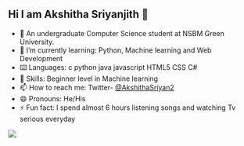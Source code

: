   ## Hi I am Akshitha Sriyanjith 👋



- 🏫 An undergraduate Computer Science student at NSBM Green University.
- 🌱 I’m currently learning: Python, Machine learning and Web Development 
- ⌨️ Languages: c python java javascript HTML5 CSS C#
- 🤖 Skills: Beginner level in  Machine learning
- 📫 How to reach me: Twitter- <a href="https://twitter.com/AkshithaSriyan2">@AkshithaSriyan2 </a>
- 😄 Pronouns: He/His
- ⚡ Fun fact: I spend almost 6 hours listening songs and watching Tv serious everyday


<img src="https://github-readme-stats.vercel.app/api?username=Akshisriyan&&show_icons=true&title_color=ffffff&icon_color=bb2acf&text_color=daf7dc&bg_color=151515">
